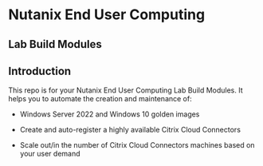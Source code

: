 # Nutanix End User Computing 
## Lab Build Modules

## Introduction
This repo is for your Nutanix End User Computing Lab Build Modules. It helps you to automate the creation and maintenance of:

* Windows Server 2022 and Windows 10 golden images

* Create and auto-register a highly available Citrix Cloud Connectors

* Scale out/in the number of Citrix Cloud Connectors machines based on your user demand
